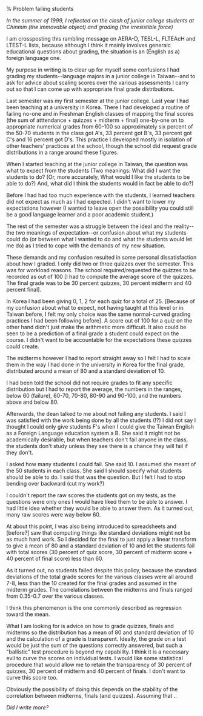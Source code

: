 % Problem failing students

_In the summer of 1999, I reflected on the clash of junior college students at Chinmin (the immovable object) and grading (the irresistible force)_

I am crossposting this rambling message on AERA-D, TESL-L, FLTEAcH and LTEST-L lists, because although I think it mainly involves generaic educational questions about grading, the situation is an (English as a) foreign language one.

My purpose in writing is to clear up for myself some confusions I had grading my students--language majors in a junior college in Taiwan--and to ask for advice about scaling scores over the various assessments I carry out so that I can come up with appropriate final grade distributions.

Last semester was my first semester at the junior college. Last year I had been teaching at a university in Korea. There I had developed a routine of failing no-one and in Freshman English classes of mapping the final scores (the sum of atttendance + quizzes + midterm + final) one-by-one on to appropriate numerical grades from 60-100 so approximately six percent of the 50-70 students in the class got A's, 33 percent got B's, 33 percent got C's and 16 percent got D's. This practice I developed mostly in isolation of other teachers' practices at the school, though the school did request grade distributions in a range around these figures.

When I started teaching at the junior college in Taiwan, the question was what to expect from the students (Two meanings: What did I want the students to do? (Or, more accurately, What would I like the students to be able to do?) And, what did I think the students would in fact be able to do?)

Before I had had too much experience with the students, I learned teachers did not expect as much as I had expected. I didn't want to lower my expectations however (I wanted to leave open the possibility you could still be a good language learner and a poor academic student.) 

The rest of the semester was a struggle between the ideal and the reality--the two meanings of expectation--or confusion about what my students could do (or between what I wanted to do and what the students would let me do) as I tried to cope with the demands of my new situation.

These demands and my confusion resulted in some personal dissatisfaction about how I graded. I only did two or three quizzes over the semester. This was for workload reasons. The school required/requested the quizzes to be recorded as out of 100 [I had to compute the average score of the quizzes. The final grade was to be 30 percent quizzes, 30 percent midterm and 40 percent final].

In Korea I had been giving 0, 1, 2 for each quiz for a total of 25. [Because of my confusion about what to expect, not having taught at this level or in Taiwan before, I felt my only choice was the same normal-curved grading practices I had been following before]. A score out of 100 for a quiz on the other hand didn't just make the arithmetic more difficult. It also could be seen to be a prediction of a final grade a student could expect on the course. I didn't want to be accountable for the expectations these quizzes could create.

The midterms however I had to report straight away so I felt I had to scale them in the way I had done in the university in Korea for the final grade, distributed around a mean of 80 and a standard deviation of 10.

I had been told the school did not require grades to fit any specific distribution but I had to report the average, the numbers in the ranges, below 60 (failure), 60-70, 70-80, 80-90 and 90-100, and the numbers above and below 80.

Afterwards, the dean talked to me about not failing any students. I said I was satisfied with the work being done by all the students (!?) I did not say I thought I could only give students F's when I could give the Taiwan English as a Foreign Language education system a B. She said it might not be academically desirable, but when teachers don't fail anyone in the class, the students don't study unless they see there is a chance they will fail if they don't.

I asked how many students I could fail. She said 10. I assumed she meant of the 50 students in each class. She said I should specify what students should be able to do. I said that was the question. But I felt I had to stop bending over backward (cut my work?)

I couldn't report the raw scores the students got on my tests, as the questions were only ones I would have liked them to be able to answer. I had little idea whether they would be able to answer them. As it turned out, many raw scores were way below 60.

At about this point, I was also being introduced to spreadsheets and [before?] saw that computing things like standard deviations might not be as much hard work. So I decided for the final to just apply a linear transform to give a mean of 80 and a standard deviation of 10 and let the students fail with total scores (30 percent of quiz score, 30 percent of midterm score + 40 percent of final score) less than 60.

As it turned out, no students failed despite this policy, because the standard deviations of the total grade scores for the various classes were all around 7-8, less than the 10 created for the final grades and assumed in the midterm grades. The correlations between the midterms and finals ranged from 0.35-0.7 over the various classes.

I think this phenomenon is the one commonly described as regression toward the mean.

What I am looking for is advice on how to grade quizzes, finals and midterms so the distribution has a mean of 80 and standard deviation of 10 and the calculation of a grade is transparent. Ideally, the grade on a test would be just the sum of the questions correctly answered, but such a "ballistic" test procedure is beyond my capability. I think it is a necessary evil to curve the scores on individual tests. I would like some statistical procedure that would allow me to retain the transparency of 30 percent of quizzes, 30 percent of midterm and 40 percent of finals. I don't want to curve this score too.

Obviously the possibility of doing this depends on the stability of the correlation between midterms, finals (and quizzes). Assuming that ..

_Did I write more?_

